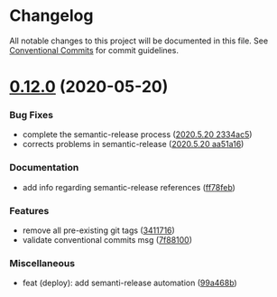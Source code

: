 # Changelog

All notable changes to this project will be documented in this file. See
[Conventional Commits](https://conventionalcommits.org) for commit guidelines.

# [0.12.0](https://github.com/cob/cob-cli/compare/v0.11.0...v0.12.0) (2020-05-20)


### Bug Fixes

* complete the semantic-release process ([2020.5.20  2334ac5](https://github.com/cob/cob-cli/commit/2334ac5aaef49f7d23d8f208a25fb229ab5fff41))
* corrects problems in semantic-release ([2020.5.20  aa51a16](https://github.com/cob/cob-cli/commit/aa51a16efcc0a3bc7c6856ceec00cdfa5d5c4006))


### Documentation

* add info regarding semantic-release references ([ff78feb](https://github.com/cob/cob-cli/commit/ff78febbda4a3195a12a925f1c5f635d7dba88e0))


### Features

* remove all pre-existing git tags ([3411716](https://github.com/cob/cob-cli/commit/3411716c03670327331af370a5410538fc9ae631))
* validate conventional commits msg ([7f88100](https://github.com/cob/cob-cli/commit/7f88100f70429af045d65e371d81d23932deae23))


### Miscellaneous

* feat (deploy): add semanti-release automation ([99a468b](https://github.com/cob/cob-cli/commit/99a468b10b54e8a0601ef8dec40d74518c115eeb))
